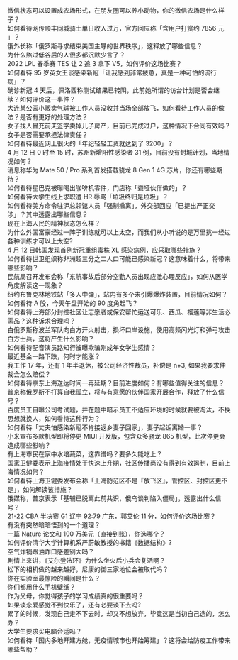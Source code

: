 微信状态可以设置成农场形式，在朋友圈可以养小动物，你的微信农场是什么样子？  
如何看待网传顺丰同城骑士单日收入过万，官方回应称「含用户打赏约 7856 元 」？  
俄外长称「俄罗斯寻求结束美国主导的世界秩序」，这释放了哪些信息？  
为什么熬过低谷后的人很多都沉默少言了？  
2022 LPL 春季赛 TES 让 2 追 3 拿下 V5，如何评价这场比赛？  
如何看待 95 岁英女王谈感染新冠「让我感到非常疲惫，真是一种可怕的流行病」？  
确诊新冠 4 天后，佩洛西称测试结果已转阴，此前她所谓的访台计划是否会继续？如何评价这一事件？  
大连某公园小贩卖气球被工作人员没收并当场全部放飞，如何看待工作人员的做法？是否有更好的处理方法？  
女子找人冒充前夫签字卖掉儿子房产，目前已完成过户，这种情况下合同有效吗？女子是否需要承担法律责任？  
如何看待最近网上很火的「年纪轻轻工资就达到了 3200」？  
4 月 12 日 0 时至 15 时，苏州新增阳性感染者 31 例，目前没有封城计划，当地情况如何？  
消息称华为 Mate 50 / Pro 系列首发搭载骁龙 8 Gen 1 4G 芯片，你还有哪些期待？  
如何看待星巴克被曝喝出咖啡机零件，门店称「聋哑伙伴做的」？  
如何看待大学生线上求职遭 HR 辱骂「垃圾终归是垃圾」？  
如何看待美方命令驻沪总领馆人员「强制撤离」，外交部回应「已提出严正交涉」？其中透露出哪些信息？  
现在上海人民的精神状态怎么样？  
为什么外国富豪经过一阵子训练就可以上太空，而我们从小听说的是万里挑一经过各种训练才可以上太空?  
4 月 12 日韩国发现首例新冠重组毒株 XL 感染病例，应采取哪些措施？  
如何看待世卫组织称非洲超三分之二人口可能已感染新冠？这意味着什么，将带来哪些影响？  
民航局召开发布会称「东航事故后部分空勤人员出现应激心理反应」，如何从医学角度解读这一现象？  
纽约布鲁克林地铁站「多人中弹」，站内有多个未引爆爆炸装置，目前情况如何？  
如何看待 A 股，今天午盘开始的 90 度角起飞？  
如何看待上海部分封控社区让志愿者或保安帮忙运送可乐、西瓜、榴莲等非生活必需品？这种诉求合理吗？  
白俄罗斯称波兰军队向白方开火射击，损坏口岸设施，使用高频闪光灯和弹弓攻击白方士兵，这将产生什么影响？  
如何看待配音演员路知行被曝欺骗刚成年女学生感情？  
最近基金一路下跌，何时才能涨？  
我工作 17 年，还有 1 年半退休，被公司经济性裁员，补偿是 n+3, 如果我要求仲裁会怎么赔偿？  
如何看待京东上海送达时间一再延期？目前进度如何？有哪些值得关注的信息？  
普京称俄罗斯不打算自我孤立，将与有意愿的伙伴国家开展合作，释放了什么信号？  
百度员工自曝公司考试题，并在题中暗示员工不适应环境的时候就要被淘汰，不换思想就换人，如何看待这种行为？  
如何看待「丈夫怕感染新冠不肯接返乡妻子回家」，妻子起诉离婚一事？  
小米宣布多款机型即将停更 MIUI 开发版，包含众多骁龙 865 机型，此次停更会造成哪些影响？  
有上海市民在家中水培蔬菜，这靠谱吗？要多久能吃上？  
国家卫健委表示上海疫情处于快速上升期，社区传播尚没有得到有效遏制，目前上海情况如何？  
如何看待上海卫健委发布会称「上海防范区不是『放飞区』，管控区、封控区更不是」，如何解读该措施？  
俄媒称，普京表示「基辅已脱离此前共识，俄乌谈判陷入僵局」，透露出什么信号？  
21-22 CBA 半决赛 G1 辽宁 92:79 广东，郭艾伦 11 分，如何评价这场比赛？  
有没有突然暗暗悟到的一个道理？  
一篇 Nature 论文和 100 万美元（直接到账），你选哪个？  
如何评价清华大学计算机系严蔚敏教授的书籍《数据结构》?  
空气炸锅跟油炸口感差别大吗？  
剧情上来讲，《艾尔登法环》为什么坐火后小兵会复活啊？  
松下的相机做的越来越好，尼康的御三家地位会被取代吗？  
你在实验室最惊险的瞬间是什么？  
你们都用什么手机壁纸？  
作为父母，你觉得孩子的学习成绩真的很重要吗？  
如果谈恋爱感觉不到快乐了，还有必要谈下去吗?  
累了的时候，发现自己走不下去时，却又不想放弃，毕竟这是当初自己选的，怎么办？  
大学生要求买电脑合适吗？  
如何看待「国内多地开建方舱，无疫情城市也开始筹建」？这将会给防疫工作带来哪些帮助？  
